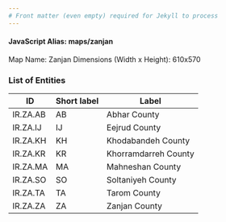 ```yaml
---
# Front matter (even empty) required for Jekyll to process
---
```


#### JavaScript Alias: maps/zanjan

Map Name: Zanjan
Dimensions (Width x Height): 610x570





### List of Entities

ID | Short label | Label
---|---|---|
IR.ZA.AB|AB|Abhar County
IR.ZA.IJ|IJ|Eejrud County
IR.ZA.KH|KH|Khodabandeh County
IR.ZA.KR|KR|Khorramdarreh County
IR.ZA.MA|MA|Mahneshan County
IR.ZA.SO|SO|Soltaniyeh County
IR.ZA.TA|TA|Tarom County
IR.ZA.ZA|ZA|Zanjan County